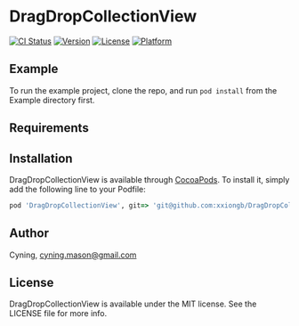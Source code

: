 # DragDropCollectionView

[![CI Status](http://img.shields.io/travis/cy/DragDropCollectionView.svg?style=flat)](https://travis-ci.org/cy/DragDropCollectionView)
[![Version](https://img.shields.io/cocoapods/v/DragDropCollectionView.svg?style=flat)](http://cocoapods.org/pods/DragDropCollectionView)
[![License](https://img.shields.io/cocoapods/l/DragDropCollectionView.svg?style=flat)](http://cocoapods.org/pods/DragDropCollectionView)
[![Platform](https://img.shields.io/cocoapods/p/DragDropCollectionView.svg?style=flat)](http://cocoapods.org/pods/DragDropCollectionView)

## Example

To run the example project, clone the repo, and run `pod install` from the Example directory first.

## Requirements

## Installation

DragDropCollectionView is available through [CocoaPods](http://cocoapods.org). To install
it, simply add the following line to your Podfile:

```ruby
pod 'DragDropCollectionView', git=> 'git@github.com:xxiongb/DragDropCollectionView.git'
```

## Author

Cyning, cyning.mason@gmail.com

## License

DragDropCollectionView is available under the MIT license. See the LICENSE file for more info.
